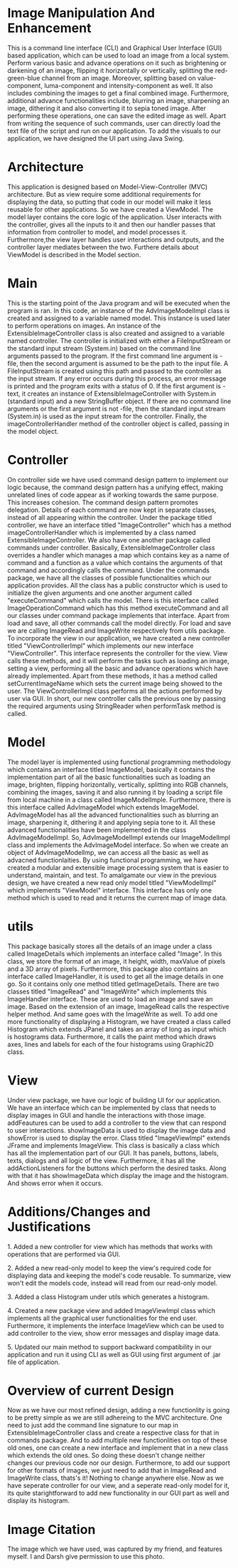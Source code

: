 <h1> Image Manipulation And Enhancement </h1>
<p> This is a command line interface (CLI) and Graphical User Interface (GUI) based application, which can be used to load an image from a local system. Perform various basic and advance operations on it such as brightening or darkening of an image, flipping it horizontally or vertically, splitting the red-green-blue channel from an image. Moreover, splitting based on value-component, luma-component and intensity-component as well. It also includes combining the images to get a final combined image. Furthermore, additional advance functionalities include, blurring an image, sharpening an image, dithering it and also converting it to sepia toned image. After performing these operations, one can save the edited image as well. Apart from writing the sequence of such commands, user can directly load the text file of the script and run on our application. To add the visuals to our application, we have designed the UI part using Java Swing.</p>

<h1> Architecture </h1>
<p> This application is designed based on Model-View-Controller (MVC) architecture. But as view require some additional requirements for displaying the data, so putting that code in our model will make it less reusable for other applications. So we have created a ViewModel. The model layer contains the core logic of the application. User interacts with the controller, gives all the inputs to it and then our handler passes that information from controller to model, and model processes it. Furthermore,the view layer handles user interactions and outputs, and the controller layer mediates between the two. Furthere details about ViewModel is described in the Model section. </p>

<h1>Main</h1>
<p> This is the starting point of the Java program and will be executed when the program is ran. In this code, an instance of the AdvImageModelImpl class is created and assigned to a variable named model. This instance is used later to perform operations on images. 
An instance of the ExtensibleImageController class is also created and assigned to a variable named controller. The controller is initialized with either a FileInputStream or the standard input stream (System.in) based on the command line arguments passed to the program.
If the first command line argument is -file, then the second argument is assumed to be the path to the input file. A FileInputStream is created using this path and passed to the controller as the input stream. If any error occurs during this process, an error message is printed and the program exits with a status of 0.
If the first argument is -text, it creates an instance of ExtensibleImageController with System.in (standard input) and a new StringBuffer object.
If there are no command line arguments or the first argument is not -file, then the standard input stream (System.in) is used as the input stream for the controller.
Finally, the imageControllerHandler method of the controller object is called, passing in the model object. </p>

<h1> Controller </h1>
<p> On controller side we have used command design pattern to implement our logic because, the command design pattern has a unifying effect, making unrelated lines of code appear as if working towards the same purpose. This increases cohesion. The command design pattern promotes delegation. Details of each command are now kept in separate classes, instead of all appearing within the controller. Under the package titled controller, we have an interface titled "ImageController" which has a method imageControllerHandler which is implemented by a class named ExtensibleImageController. We also have one another package called commands under controller. Basically, ExtensibleImageController class overrides a handler which manages a map which contains key as a name of command and a function as a value which contains the arguments of that command and accordingly calls the command. Under the commands package, we have all the classes of possible functionalities which our application provides. All the class has a public constructor which is used to initialize the given arguments and one another argument called "executeCommand" which calls the model. There is this interface called ImageOperationCommand which has this method executeCommand and all our classes under command package implements that interface. Apart from load and save, all other commands call the model directly. For load and save we are calling ImageRead and ImageWrite respectively from utils package. To incorporate the view in our application, 
we have created a new controller titled "ViewControllerImpl" which implements our new interface "ViewController". This interface represents the controller for the view. View calls these methods, and it will perform the tasks such as loading an image, setting a view, performing all the basic and advance operations which have already implemented.
Apart from these methods, it has a method called setCurrentImageName which sets the current image being showed to the user. The ViewControllerImpl class performs all the actions performed by user via GUI. In short, our new controller calls the previous one by passing the required arguments using StringReader when performTask method is called. </p>

<h1>Model</h1>
<p> The model layer is implemented using functional programming methodology which contains an interface titled ImageModel, basically it contains the implementation part of all the basic functionalities such as loading an image, brighten, flipping horizontally, vertically, splitting into RGB channels, combining the images, saving it and also running it by loading a script file from local machine in a class called ImageModelImple. Furthermore, there is this interface called AdvImageModel which extends ImageModel. AdvImageModel has all the advanced functionalities such as blurring an image, sharpening it, dithering it and applying sepia tone to it. All these advanced functionalities have been implemented in the class AdvImageModelImpl. So, AdvImageModelImpl extends our ImageModelImpl class and implements the AdvImageModel interface. So when we create an object of AdvImageModelImp, we can access all the basic as well as advacned functionlaities. By using functional programming, we have created a modular and extensible image processing system that is easier to understand, maintain, and test. To amalgamate our view in the previous design, we have created a new read only model titled "ViewModelImpl" which implements "ViewModel" interface. This interface has only one method which is used to read and it returns the current map of image data. </p>

<h1>utils</h1>
<p> This package basically stores all the details of an image under a class called ImageDetails which implements an interface called "Image". In this class, we store the format of an image, it height, width, maxValue of pixels and a 3D array of pixels. Furthermore, this package also contains an interface called ImageHandler, it is used to get all the image details in one go. So it contains only one method titled getImageDetails. There are two classes titled "ImageRead" and "ImageWrite" which implements this ImageHandler interface. These are used to load an image and save an image. Based on the extension of an image, ImageRead calls the respective helper method. And same goes with the ImageWrite as well. To add one more functionality of displaying a Histogram, we have created a class called Histogram which extends JPanel and takes an array of long as input which is hostograms data. Furthermore, it calls the paint method which draws axes, lines and labels for each of the four histograms using Graphic2D class.</p>

<h1> View </h1>
<p> Under view package, we have our logic of building UI for our application. We have an interface which can be implemented by class that needs to display images in GUI and handle the interactions with those image. addFeautures can be used to add a controller to the view that can respond to user interactions. showImageData is used to display the image data and showError is used to display the error. Class titled "ImageViewImpl" extends JFrame and implements ImageView. This class is basically a class which has all the implementation part of our GUI. It has panels, buttons, labels, texts, dialogs and all logic of the view. Furthermore, it has all the addActionListeners for the buttons which perform the desired tasks. Along with that it has showImageData which display the image and the histogram. And shows error when it occurs.</p>

<h1> Additions/Changes and Justifications </h1>
<p>1. Added a new controller for view which has methods that works with operations that are performed via GUI.</p>
<p>2. Added a new read-only model to keep the view's required code for displaying data and keeping the model's code reusable. To summarize, view won't edit the models code, instead will read from our read-only model.</p>
<p>3. Added a class Histogram under utils which generates a histogram.</p>
<p>4. Created a new package view and added ImageViewImpl class which implements all the graphical user functionalities for the end user. Furthermore, it implements the interface ImageView which can be used to add controller to the view, show error messages and display image data.</p>
<p>5. Updated our main method to support backward compatibility in our application and run it using CLI as well as GUI using first argument of .jar file of application.</p>

<h1> Overview of current Design </h1>
<p> Now as we have our most refined design, adding a new functionlity is going to be pretty simple as we are still adhereing to the MVC architecture. One need to just add the command line signature to our map in ExtensibleImageController class and create a respective class for that in commands package. And to add multiple new functionlities on top of these old ones, one can create a new interface and implement that in a new class which extends the old ones. So doing these doesn't change neither changes our previous code nor our design. Furthermore, to add our support for other formats of images, we just need to add that in ImageRead and ImageWrite class, thats's it! Nothing to change anywhere else. Now as we have seperate controller for our view, and a seperate read-only model for it,  its quite starightforward to add new functionality in our GUI part as well and display its histogram. </p>

<h1>Image Citation</h1>
<p>The image which we have used, was captured by my friend, and features myself. I and Darsh give permission to use this photo.</p>
                                       
                                     
